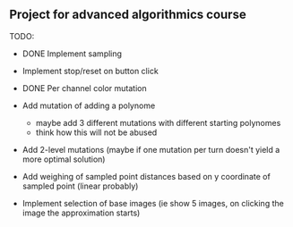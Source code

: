 ## Project for advanced algorithmics course

TODO:

- DONE Implement sampling 

- Implement stop/reset on button click

- DONE Per channel color mutation

- Add mutation of adding a polynome
    * maybe add 3 different mutations with different starting polynomes
    * think how this will not be abused

- Add 2-level mutations (maybe if one mutation per turn doesn't yield a more optimal solution)

- Add weighing of sampled point distances based on y coordinate of sampled point (linear probably)

- Implement selection of base images (ie show 5 images, on clicking the image the approximation starts)